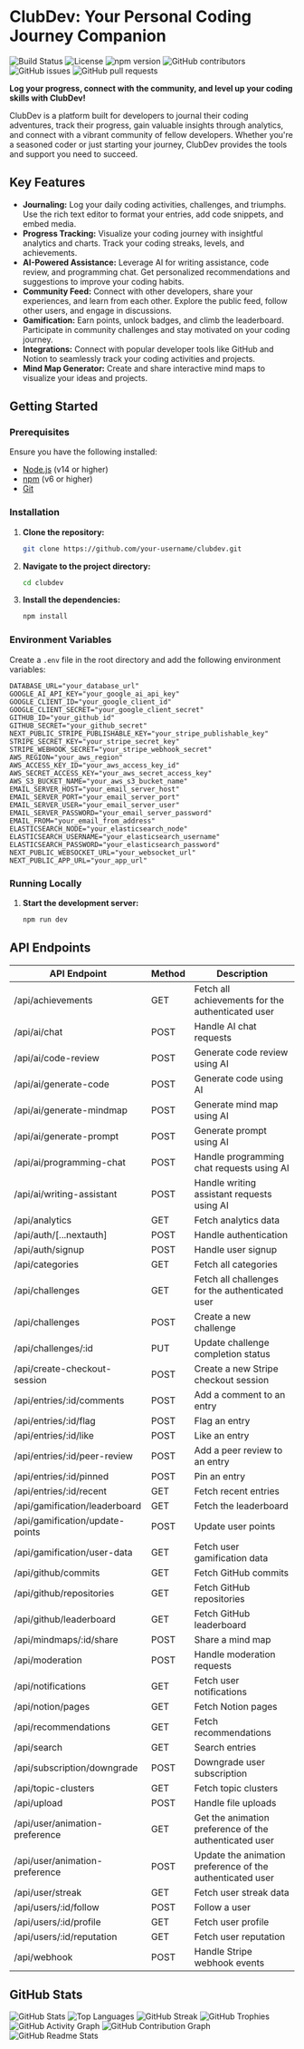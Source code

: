 # ClubDev: Your Personal Coding Journey Companion

![Build Status](https://img.shields.io/github/actions/workflow/status/bantoinese83/Club-Dev/ci.yml)
![License](https://img.shields.io/github/license/bantoinese83/Club-Dev)
![npm version](https://img.shields.io/npm/v/clubdevbase)
![GitHub contributors](https://img.shields.io/github/contributors/bantoinese83/Club-Dev)
![GitHub issues](https://img.shields.io/github/issues/bantoinese83/Club-Dev)
![GitHub pull requests](https://img.shields.io/github/issues-pr/bantoinese83/Club-Dev)

**Log your progress, connect with the community, and level up your coding skills with ClubDev!**

ClubDev is a platform built for developers to journal their coding adventures, track their progress, gain valuable insights through analytics, and connect with a vibrant community of fellow developers. Whether you're a seasoned coder or just starting your journey, ClubDev provides the tools and support you need to succeed.

## Key Features

- **Journaling:** Log your daily coding activities, challenges, and triumphs. Use the rich text editor to format your entries, add code snippets, and embed media.
- **Progress Tracking:** Visualize your coding journey with insightful analytics and charts. Track your coding streaks, levels, and achievements.
- **AI-Powered Assistance:** Leverage AI for writing assistance, code review, and programming chat. Get personalized recommendations and suggestions to improve your coding habits.
- **Community Feed:** Connect with other developers, share your experiences, and learn from each other. Explore the public feed, follow other users, and engage in discussions.
- **Gamification:** Earn points, unlock badges, and climb the leaderboard. Participate in community challenges and stay motivated on your coding journey.
- **Integrations:** Connect with popular developer tools like GitHub and Notion to seamlessly track your coding activities and projects.
- **Mind Map Generator:** Create and share interactive mind maps to visualize your ideas and projects.

## Getting Started

### Prerequisites

Ensure you have the following installed:

- [Node.js](https://nodejs.org/) (v14 or higher)
- [npm](https://www.npmjs.com/) (v6 or higher)
- [Git](https://git-scm.com/)

### Installation

1. **Clone the repository:**

    ```bash
    git clone https://github.com/your-username/clubdev.git
    ```

2. **Navigate to the project directory:**

    ```bash
    cd clubdev
    ```

3. **Install the dependencies:**

    ```bash
    npm install
    ```

### Environment Variables

Create a `.env` file in the root directory and add the following environment variables:

```env
DATABASE_URL="your_database_url"
GOOGLE_AI_API_KEY="your_google_ai_api_key"
GOOGLE_CLIENT_ID="your_google_client_id"
GOOGLE_CLIENT_SECRET="your_google_client_secret"
GITHUB_ID="your_github_id"
GITHUB_SECRET="your_github_secret"
NEXT_PUBLIC_STRIPE_PUBLISHABLE_KEY="your_stripe_publishable_key"
STRIPE_SECRET_KEY="your_stripe_secret_key"
STRIPE_WEBHOOK_SECRET="your_stripe_webhook_secret"
AWS_REGION="your_aws_region"
AWS_ACCESS_KEY_ID="your_aws_access_key_id"
AWS_SECRET_ACCESS_KEY="your_aws_secret_access_key"
AWS_S3_BUCKET_NAME="your_aws_s3_bucket_name"
EMAIL_SERVER_HOST="your_email_server_host"
EMAIL_SERVER_PORT="your_email_server_port"
EMAIL_SERVER_USER="your_email_server_user"
EMAIL_SERVER_PASSWORD="your_email_server_password"
EMAIL_FROM="your_email_from_address"
ELASTICSEARCH_NODE="your_elasticsearch_node"
ELASTICSEARCH_USERNAME="your_elasticsearch_username"
ELASTICSEARCH_PASSWORD="your_elasticsearch_password"
NEXT_PUBLIC_WEBSOCKET_URL="your_websocket_url"
NEXT_PUBLIC_APP_URL="your_app_url"
```

### Running Locally

1. **Start the development server:**

    ```bash
    npm run dev
    ``` 
   

## API Endpoints

<table>
  <thead>
    <tr>
      <th>API Endpoint</th>
      <th>Method</th>
      <th>Description</th>
    </tr>
  </thead>
  <tbody>
    <tr>
      <td>/api/achievements</td>
      <td>GET</td>
      <td>Fetch all achievements for the authenticated user</td>
    </tr>
    <tr>
      <td>/api/ai/chat</td>
      <td>POST</td>
      <td>Handle AI chat requests</td>
    </tr>
    <tr>
      <td>/api/ai/code-review</td>
      <td>POST</td>
      <td>Generate code review using AI</td>
    </tr>
    <tr>
      <td>/api/ai/generate-code</td>
      <td>POST</td>
      <td>Generate code using AI</td>
    </tr>
    <tr>
      <td>/api/ai/generate-mindmap</td>
      <td>POST</td>
      <td>Generate mind map using AI</td>
    </tr>
    <tr>
      <td>/api/ai/generate-prompt</td>
      <td>POST</td>
      <td>Generate prompt using AI</td>
    </tr>
    <tr>
      <td>/api/ai/programming-chat</td>
      <td>POST</td>
      <td>Handle programming chat requests using AI</td>
    </tr>
    <tr>
      <td>/api/ai/writing-assistant</td>
      <td>POST</td>
      <td>Handle writing assistant requests using AI</td>
    </tr>
    <tr>
      <td>/api/analytics</td>
      <td>GET</td>
      <td>Fetch analytics data</td>
    </tr>
    <tr>
      <td>/api/auth/[...nextauth]</td>
      <td>POST</td>
      <td>Handle authentication</td>
    </tr>
    <tr>
      <td>/api/auth/signup</td>
      <td>POST</td>
      <td>Handle user signup</td>
    </tr>
    <tr>
      <td>/api/categories</td>
      <td>GET</td>
      <td>Fetch all categories</td>
    </tr>
    <tr>
      <td>/api/challenges</td>
      <td>GET</td>
      <td>Fetch all challenges for the authenticated user</td>
    </tr>
    <tr>
      <td>/api/challenges</td>
      <td>POST</td>
      <td>Create a new challenge</td>
    </tr>
    <tr>
      <td>/api/challenges/:id</td>
      <td>PUT</td>
      <td>Update challenge completion status</td>
    </tr>
    <tr>
      <td>/api/create-checkout-session</td>
      <td>POST</td>
      <td>Create a new Stripe checkout session</td>
    </tr>
    <tr>
      <td>/api/entries/:id/comments</td>
      <td>POST</td>
      <td>Add a comment to an entry</td>
    </tr>
    <tr>
      <td>/api/entries/:id/flag</td>
      <td>POST</td>
      <td>Flag an entry</td>
    </tr>
    <tr>
      <td>/api/entries/:id/like</td>
      <td>POST</td>
      <td>Like an entry</td>
    </tr>
    <tr>
      <td>/api/entries/:id/peer-review</td>
      <td>POST</td>
      <td>Add a peer review to an entry</td>
    </tr>
    <tr>
      <td>/api/entries/:id/pinned</td>
      <td>POST</td>
      <td>Pin an entry</td>
    </tr>
    <tr>
      <td>/api/entries/:id/recent</td>
      <td>GET</td>
      <td>Fetch recent entries</td>
    </tr>
    <tr>
      <td>/api/gamification/leaderboard</td>
      <td>GET</td>
      <td>Fetch the leaderboard</td>
    </tr>
    <tr>
      <td>/api/gamification/update-points</td>
      <td>POST</td>
      <td>Update user points</td>
    </tr>
    <tr>
      <td>/api/gamification/user-data</td>
      <td>GET</td>
      <td>Fetch user gamification data</td>
    </tr>
    <tr>
      <td>/api/github/commits</td>
      <td>GET</td>
      <td>Fetch GitHub commits</td>
    </tr>
    <tr>
      <td>/api/github/repositories</td>
      <td>GET</td>
      <td>Fetch GitHub repositories</td>
    </tr>
    <tr>
      <td>/api/github/leaderboard</td>
      <td>GET</td>
      <td>Fetch GitHub leaderboard</td>
    </tr>
    <tr>
      <td>/api/mindmaps/:id/share</td>
      <td>POST</td>
      <td>Share a mind map</td>
    </tr>
    <tr>
      <td>/api/moderation</td>
      <td>POST</td>
      <td>Handle moderation requests</td>
    </tr>
    <tr>
      <td>/api/notifications</td>
      <td>GET</td>
      <td>Fetch user notifications</td>
    </tr>
    <tr>
      <td>/api/notion/pages</td>
      <td>GET</td>
      <td>Fetch Notion pages</td>
    </tr>
    <tr>
      <td>/api/recommendations</td>
      <td>GET</td>
      <td>Fetch recommendations</td>
    </tr>
    <tr>
      <td>/api/search</td>
      <td>GET</td>
      <td>Search entries</td>
    </tr>
    <tr>
      <td>/api/subscription/downgrade</td>
      <td>POST</td>
      <td>Downgrade user subscription</td>
    </tr>
    <tr>
      <td>/api/topic-clusters</td>
      <td>GET</td>
      <td>Fetch topic clusters</td>
    </tr>
    <tr>
      <td>/api/upload</td>
      <td>POST</td>
      <td>Handle file uploads</td>
    </tr>
    <tr>
      <td>/api/user/animation-preference</td>
      <td>GET</td>
      <td>Get the animation preference of the authenticated user</td>
    </tr>
    <tr>
      <td>/api/user/animation-preference</td>
      <td>POST</td>
      <td>Update the animation preference of the authenticated user</td>
    </tr>
    <tr>
      <td>/api/user/streak</td>
      <td>GET</td>
      <td>Fetch user streak data</td>
    </tr>
    <tr>
      <td>/api/users/:id/follow</td>
      <td>POST</td>
      <td>Follow a user</td>
    </tr>
    <tr>
      <td>/api/users/:id/profile</td>
      <td>GET</td>
      <td>Fetch user profile</td>
    </tr>
    <tr>
      <td>/api/users/:id/reputation</td>
      <td>GET</td>
      <td>Fetch user reputation</td>
    </tr>
    <tr>
      <td>/api/webhook</td>
      <td>POST</td>
      <td>Handle Stripe webhook events</td>
    </tr>
  </tbody>
</table>

## GitHub Stats

![GitHub Stats](https://github-readme-stats.vercel.app/api?username=bantoinese83&show_icons=true&theme=radical)
![Top Languages](https://github-readme-stats.vercel.app/api/top-langs/?username=bantoinese83&layout=compact&theme=radical)
![GitHub Streak](https://github-readme-streak-stats.herokuapp.com/?user=bantoinese83&theme=radical)
![GitHub Trophies](https://github-profile-trophy.vercel.app/?username=bantoinese83&theme=radical)
![GitHub Activity Graph](https://activity-graph.herokuapp.com/graph?username=bantoinese83&theme=react-dark)
![GitHub Contribution Graph]( https://ghchart.rshah.org/409ba5/bantoinese83)
![GitHub Readme Stats](https://github-readme-stats.vercel.app/api/pin/?username=bantoinese83&repo=Club-Dev&theme=radical)

